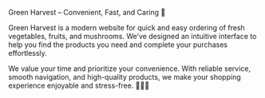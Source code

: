 Green Harvest – Convenient, Fast, and Caring 🌿

Green Harvest is a modern website for quick and easy ordering of fresh
vegetables, fruits, and mushrooms. We’ve designed an intuitive interface to help
you find the products you need and complete your purchases effortlessly.

We value your time and prioritize your convenience. With reliable service,
smooth navigation, and high-quality products, we make your shopping experience
enjoyable and stress-free. 🥦🍎✨
